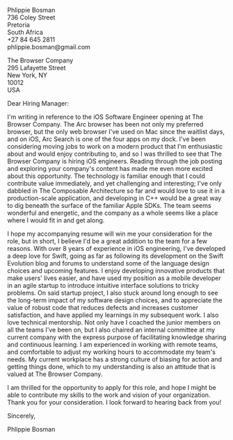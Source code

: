 <p class="address">
Phlippie Bosman<br>
736 Coley Street<br>
Pretoria<br/>
South Africa<br/>
+27 84 645 2811<br/>
phlippie.bosman@gmail.com<br/>
</p>

<!-- TODO: TODAY's date: Update before sending!
13 May 2024
-->

<p class="address">
The Browser Company <br>
295 Lafayette Street <br>
New York, NY  <br>
10012 <br>
USA <br>
</p>

Dear Hiring Manager:

I'm writing in reference to the iOS Software Engineer opening at The Browser Company.
The Arc browser has been not only my preferred browser, but the only web browser I've used on Mac since the waitlist days, and on iOS, Arc Search is one of the four apps on my dock.
I've been considering moving jobs to work on a modern product that I'm enthusiastic about and would enjoy contributing to, and so I was thrilled to see that The Browser Company is hiring iOS engineers.
Reading through the job posting and exploring your company's content has made me even more excited about this opportunity.
The technology is familiar enough that I could contribute value immediately, and yet challenging and interesting; 
I've only dabbled in The Composable Architecture so far and would love to use it in a production-scale application, and developing in C++ would be a great way to dig beneath the surface of the familiar Apple SDKs.
The team seems wonderful and energetic, and the company as a whole seems like a place where I would fit in and get along.

I hope my accompanying resume will win me your consideration for the role, but in short, I believe I'd be a great addition to the team for a few reasons. 
With over 8 years of experience in iOS engineering, I've developed a deep love for Swift, going as far as following its development on the Swift Evolution blog and forums to understand some of the language design choices and upcoming features.
I enjoy developing innovative products that make users' lives easier, and have used my position as a mobile developer in an agile startup to introduce intuitive interface solutions to tricky problems.
On said startup project, I also stuck around long enough to see the long-term impact of my software design choices, and to appreciate the value of robust code that reduces defects and increases customer satisfaction, and have applied my learnings in my subsequent work.
I also love technical mentorship. Not only have I coached the junior members on all the teams I've been on, but I also chaired an internal committee at my current company with the express purpose of facilitating knowledge sharing and continuous learning.
I am experienced in working with remote teams, and comfortable to adjust my working hours to accommodate my team's needs. My current workplace has a strong culture of biasing for action and getting things done, which to my understanding is also an attitude that is valued at The Browser Company. 

I am thrilled for the opportunity to apply for this role, and hope I might be able to contribute my skills to the work and vision of your organization. Thank you for your consideration. I look forward to hearing back from you!

Sincerely,

Phlippie Bosman

<!-- More on writing a cover letter: https://cdn-careerservices.fas.harvard.edu/wp-content/uploads/sites/161/2023/08/College-resume-and-cover-letter-4.pdf -->
